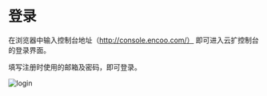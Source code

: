 # 登录
在浏览器中输入控制台地址（http://console.encoo.com/） 即可进入云扩控制台的登录界面。

填写注册时使用的邮箱及密码，即可登录。

![login](https://docimages.blob.core.chinacloudapi.cn/images/Console/login1.png)